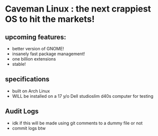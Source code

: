 # Caveman Linux : the next crappiest OS to hit the markets!

## upcoming features:
- better version of GNOME!
- insanely fast package management!
- one billion extensions 
- stable!

## specifications
- built on Arch Linux
- WILL be installed on a 17 y/o Dell studioslim d40s computer for testing

## Audit Logs
* idk if this will be made using git comments to a dummy file or not
* commit logs btw




